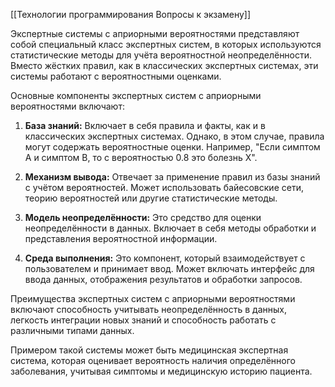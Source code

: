 [[Технологии программирования Вопросы к экзамену]]

Экспертные системы с априорными вероятностями представляют собой специальный класс экспертных систем, в которых используются статистические методы для учёта вероятностной неопределённости. Вместо жёстких правил, как в классических экспертных системах, эти системы работают с вероятностными оценками.

Основные компоненты экспертных систем с априорными вероятностями включают:

1. **База знаний:** Включает в себя правила и факты, как и в классических экспертных системах. Однако, в этом случае, правила могут содержать вероятностные оценки. Например, "Если симптом A и симптом B, то с вероятностью 0.8 это болезнь X".

2. **Механизм вывода:** Отвечает за применение правил из базы знаний с учётом вероятностей. Может использовать байесовские сети, теорию вероятностей или другие статистические методы.

3. **Модель неопределённости:** Это средство для оценки неопределённости в данных. Включает в себя методы обработки и представления вероятностной информации.

4. **Среда выполнения:** Это компонент, который взаимодействует с пользователем и принимает ввод. Может включать интерфейс для ввода данных, отображения результатов и обработки запросов.

Преимущества экспертных систем с априорными вероятностями включают способность учитывать неопределённость в данных, легкость интеграции новых знаний и способность работать с различными типами данных.

Примером такой системы может быть медицинская экспертная система, которая оценивает вероятность наличия определённого заболевания, учитывая симптомы и медицинскую историю пациента.